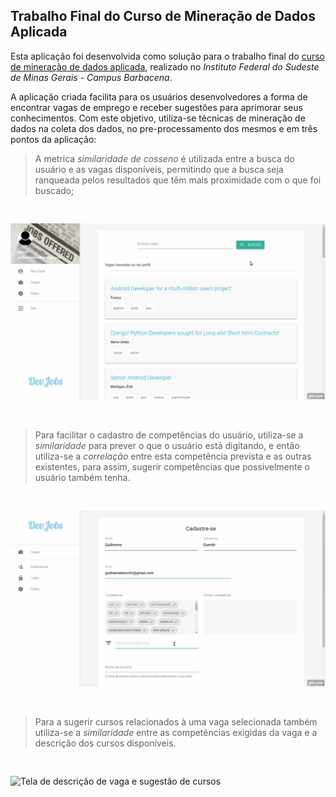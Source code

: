   

## Trabalho Final do Curso de Mineração de Dados Aplicada

Esta aplicação foi desenvolvida como solução para o trabalho final do [curso de mineração de dados aplicada](http://github.com/rafjaa/curso-mineracao-de-dados-aplicada), realizado no *Instituto Federal do Sudeste de Minas Gerais - Campus Barbacena*. 

A aplicação criada facilita para os usuários desenvolvedores a forma de encontrar vagas de emprego e receber sugestões para aprimorar seus conhecimentos. Com este objetivo, utiliza-se técnicas de mineração de dados na coleta dos dados, no pre-processamento dos mesmos e em três pontos da aplicação: 

> A metrica *similaridade de cosseno* é utilizada entre a busca do usuário e as vagas disponíveis, permitindo que a busca seja ranqueada pelos resultados que têm mais proximidade com o que foi buscado;

<img src="img/tela_busca.gif" alt="Tela de busca de vagas" style="margin: 30px 0">

> Para facilitar o cadastro de competências do usuário, utiliza-se a *similaridade* para prever o que o usuário está digitando, e então utiliza-se a *correlação* entre esta competência prevista e as outras existentes, para assim, sugerir competências que possivelmente o usuário também tenha.

<img src="img/tela_cadastro.gif" alt="Tela de cadastro" style="margin: 30px 0">

> Para a sugerir cursos relacionados à uma vaga selecionada também utiliza-se a *similaridade* entre as competências exigidas da vaga e a descrição dos cursos disponíveis.

<img src="img/tela_descricao_vaga.gif" alt="Tela de descrição de vaga e sugestão de cursos" style="margin: 30px 0">

